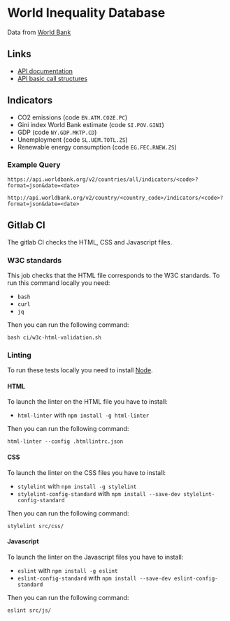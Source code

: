 # World Inequality Database

Data from [World Bank](https://www.worldbank.org)

## Links

- [API documentation](https://datahelpdesk.worldbank.org/knowledgebase/topics/125589-developer-information)
- [API basic call structures](https://datahelpdesk.worldbank.org/knowledgebase/articles/898581-api-basic-call-structures)

## Indicators

- CO2 emissions (code `EN.ATM.CO2E.PC`)
- Gini index World Bank estimate (code `SI.POV.GINI`)
- GDP (code `NY.GDP.MKTP.CD`)
- Unemployment (code `SL.UEM.TOTL.ZS`)
- Renewable energy consumption (code `EG.FEC.RNEW.ZS`)

### Example Query

`https://api.worldbank.org/v2/countries/all/indicators/<code>?format=json&date=<date>`

`http://api.worldbank.org/v2/country/<country_code>/indicators/<code>?format=json&date=<date>`

## Gitlab CI

The gitlab CI checks the HTML, CSS and Javascript files.

### W3C standards

This job checks that the HTML file corresponds to the W3C standards. To run this command locally you need:
- `bash`
- `curl`
- `jq`

Then you can run the following command:
```shell
bash ci/w3c-html-validation.sh
```

### Linting

To run these tests locally you need to install [Node](https://nodejs.org).

#### HTML

To launch the linter on the HTML file you have to install:
- `html-linter` with `npm install -g html-linter`

Then you can run the following command:
```shell
html-linter --config .htmllintrc.json
```

#### CSS

To launch the linter on the CSS files you have to install:
- `stylelint` with `npm install -g stylelint`
- `stylelint-config-standard` with `npm install --save-dev stylelint-config-standard`

Then you can run the following command:
```shell
stylelint src/css/
```

#### Javascript

To launch the linter on the Javascript files you have to install:
- `eslint` with `npm install -g eslint`
- `eslint-config-standard` with `npm install --save-dev eslint-config-standard`

Then you can run the following command:
```shell
eslint src/js/
```
